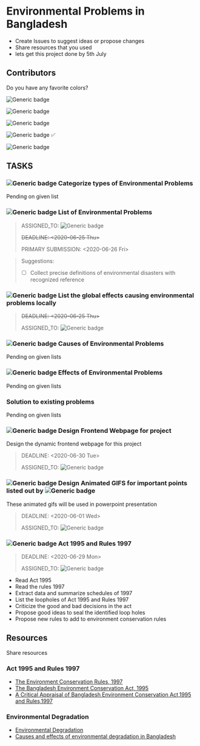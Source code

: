 # Environmental Problems in Bangladesh

- Create Issues to suggest ideas or propose changes
- Share resources that you used
- lets get this project done by 5th July

  
## Contributors
Do you have any favorite colors? 

![Generic badge](https://img.shields.io/badge/drinkingWater-64-RED.svg?style=for-the-badge&logo=appveyor)

![Generic badge](https://img.shields.io/badge/agni-noor-BLUE.svg?style=for-the-badge&logo=appveyor)

![Generic badge](https://img.shields.io/badge/Noman-5237-black.svg?style=for-the-badge&logo=appveyor)

![Generic badge](https://img.shields.io/badge/Abonty-18-GREEN.svg?style=for-the-badge&logo=appveyor)	✅

![Generic badge](https://img.shields.io/badge/Raiyan-Noor-ORANGE.svg?style=for-the-badge&logo=appveyor)

## TASKS

###  ![Generic badge](https://img.shields.io/badge/PENDING-yellow.svg) Categorize types of Environmental Problems 
Pending on given list


### ![Generic badge](https://img.shields.io/badge/IN_PROGRESS-green.svg)  List of Environmental Problems
> ASSIGNED_TO: ![Generic badge](https://img.shields.io/badge/Abonty-18-GREEN.svg?style=for-the-badge&logo=appveyor)
>
> ~~DEADLINE: <2020-06-25 Thu>~~
>
> PRIMARY SUBMISSION: <2020-06-26 Fri>
>

> Suggestions:
> - [ ] Collect precise definitions of environmental disasters with recognized reference

### ![Generic badge](https://img.shields.io/badge/TODO-black.svg)  List the global effects causing environmental problems locally
> ~~DEADLINE: <2020-06-25 Thu>~~
>
> ASSIGNED_TO: ![Generic badge](https://img.shields.io/badge/agni-noor-BLUE.svg?style=for-the-badge&logo=appveyor)

### ![Generic badge](https://img.shields.io/badge/PENDING-yellow.svg)  Causes of Environmental Problems
Pending on given lists


### ![Generic badge](https://img.shields.io/badge/PENDING-yellow.svg) Effects of Environmental Problems
Pending on given lists


### Solution to existing problems
Pending on given lists

### ![Generic badge](https://img.shields.io/badge/TODO-red.svg) Design Frontend Webpage for project
Design the dynamic frontend webpage for this project
> DEADLINE: <2020-06-30 Tue>
>
> ASSIGNED_TO: ![Generic badge](https://img.shields.io/badge/Noman-5237-black.svg?style=for-the-badge&logo=appveyor) 
> 
### ![Generic badge](https://img.shields.io/badge/TODO-red.svg) Design Animated GIFS for important points listed out by ![Generic badge](https://img.shields.io/badge/Abonty-18-GREEN.svg?style=for-the-badge&logo=appveyor)
These animated gifs will be used in powerpoint presentation
> DEADLINE: <2020-06-01 Wed>
>
> ASSIGNED_TO: ![Generic badge](https://img.shields.io/badge/drinkingWater-64-RED.svg?style=for-the-badge&logo=appveyor)
> 

### ![Generic badge](https://img.shields.io/badge/TODO-red.svg) Act 1995 and Rules 1997
> DEADLINE: <2020-06-29 Mon>
>
> ASSIGNED_TO: ![Generic badge](https://img.shields.io/badge/Raiyan-Noor-ORANGE.svg?style=for-the-badge&logo=appveyor) 
- Read Act 1995
- Read the rules 1997
- Extract data and summarize schedules of 1997
- List the loopholes of Act 1995 and Rules 1997
- Criticize the good and bad decisions in the act
- Propose good ideas to seal the identified loop holes
- Propose new rules to add to environment conservation rules


## Resources
Share resources


### Act 1995 and Rules 1997
- [The Environment Conservation Rules, 1997](https://elaw.org/system/files/Bangladesh%20--%20Environmental%20Conservation%20Rules,%201997.pdf)
- [The Bangladesh Environment Conservation Act, 1995](https://www.bwdb.gov.bd/archive/pdf/201.pdf)
- [A Critical Appraisal of Bangladesh Environment Conservation Act,1995 and Rules,1997](http://bdlawdigest.org/bangladesh-environment-conservation-act-1995.html)


### Environmental Degradation
- [Environmental Degradation](https://www.eartheclipse.com/environment/causes-and-effects-environmental-degradation.html?fbclid=IwAR3vQ-mwedlaFppPlgMrbKtgeVuxNYljM_YBZIoWad3Oyv0FJfPrfryNbhw)
- [Causes and effects of environmental degradation in Bangladesh](http://www.theindependentbd.com/post/229385?fbclid=IwAR1A00Tg0-ygT-PSio161gnoftPMdRkPfQsdlPQZKBbiW38rTgR2Sx0Vi5E)

